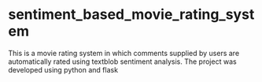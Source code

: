# sentiment_based_movie_rating_system
This is a movie rating system in which comments supplied by users are automatically rated using textblob sentiment analysis.
The project was developed using python and flask
